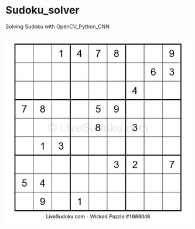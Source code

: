 # Sudoku_solver

Solving Sudoku with OpenCV_Python_CNN 

![sudoku_puzzle](https://github.com/Parimala6/Sudoku_solver/blob/main/images/sudoku4.jpg)


